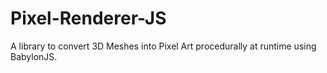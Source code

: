# Pixel-Renderer-JS
A library to convert 3D Meshes into Pixel Art procedurally at runtime using BabylonJS.
